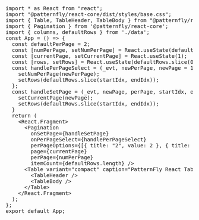 <pre class="file">
import * as React from &quot;react&quot;;
import &quot;@patternfly/react-core/dist/styles/base.css&quot;;
import { Table, TableHeader, TableBody } from &quot;@patternfly/react-table&quot;;
import { Pagination } from &#39;@patternfly/react-core&#39;;
import { columns, defaultRows } from &#39;./data&#39;;
const App = () =&gt; {
  const defaultPerPage = 2;
  const [numPerPage, setNumPerPage] = React.useState(defaultPerPage);
  const [currentPage, setCurrentPage] = React.useState(1);
  const [rows, setRows] = React.useState(defaultRows.slice(0, defaultPerPage));
  const handlePerPageSelect = (_evt, newPerPage, newPage = 1, startIdx, endIdx) =&gt; {
    setNumPerPage(newPerPage);
    setRows(defaultRows.slice(startIdx, endIdx));
  };
  const handleSetPage = (_evt, newPage, perPage, startIdx, endIdx) =&gt; {
    setCurrentPage(newPage);
    setRows(defaultRows.slice(startIdx, endIdx));
  }
  return (
    &lt;React.Fragment&gt;
      &lt;Pagination
        onSetPage={handleSetPage}
        onPerPageSelect={handlePerPageSelect}
        perPageOptions={[{ title: &quot;2&quot;, value: 2 }, { title: &quot;3&quot;, value: 3 }]}
        page={currentPage}
        perPage={numPerPage}
        itemCount={defaultRows.length} /&gt;
      &lt;Table variant=&quot;compact&quot; caption=&quot;PatternFly React Table&quot; cells={columns} rows={rows}&gt;
        &lt;TableHeader /&gt;
        &lt;TableBody /&gt;
      &lt;/Table&gt;
    &lt;/React.Fragment&gt;
  );
};
export default App;
</pre>
